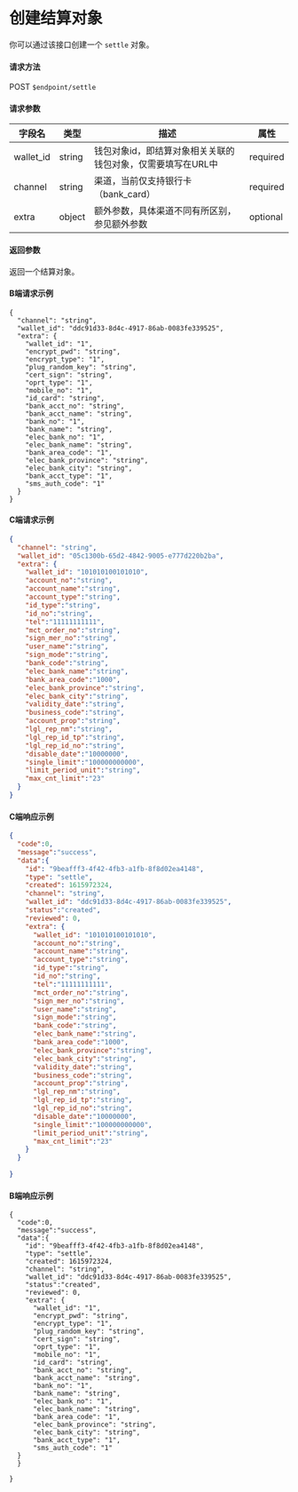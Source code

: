 # 创建结算对象

你可以通过该接口创建一个 `settle` 对象。

#### 请求方法

POST `$endpoint/settle`

#### 请求参数

| 字段名         | 类型        | 描述                                                         | 属性          |
| -------------- | ----------- | ------------------------------------------------------------ | ------------- |
| wallet_id | string | 钱包对象id，即结算对象相关关联的钱包对象，仅需要填写在URL中 | required |
| channel   | string  | 渠道，当前仅支持银行卡（bank_card）                         | required |
| extra           | object      | 额外参数，具体渠道不同有所区别，参见额外参数                 | optional      |


#### 返回参数

返回一个结算对象。

#### B端请求示例
```jsonc
{
  "channel": "string",
  "wallet_id": "ddc91d33-8d4c-4917-86ab-0083fe339525",
  "extra": {
    "wallet_id": "1",
    "encrypt_pwd": "string",
    "encrypt_type": "1",
    "plug_random_key": "string",
    "cert_sign": "string",
    "oprt_type": "1",
    "mobile_no": "1",
    "id_card": "string",
    "bank_acct_no": "string",
    "bank_acct_name": "string",
    "bank_no": "1",
    "bank_name": "string",
    "elec_bank_no": "1",
    "elec_bank_name": "string",
    "bank_area_code": "1",
    "elec_bank_province": "string",
    "elec_bank_city": "string",
    "bank_acct_type": "1",
    "sms_auth_code": "1"
  }
}
```

#### C端请求示例
```json
{
  "channel": "string",
  "wallet_id": "05c1300b-65d2-4842-9005-e777d220b2ba",
  "extra": {
    "wallet_id": "101010100101010",
    "account_no":"string",
    "account_name":"string",
    "account_type":"string",
    "id_type":"string",
    "id_no":"string",
    "tel":"11111111111",
    "mct_order_no":"string",
    "sign_mer_no":"string",
    "user_name":"string",
    "sign_mode":"string",
    "bank_code":"string",
    "elec_bank_name":"string",
    "bank_area_code":"1000",
    "elec_bank_province":"string",
    "elec_bank_city":"string",
    "validity_date":"string",
    "business_code":"string",
    "account_prop":"string",
    "lgl_rep_nm":"string",
    "lgl_rep_id_tp":"string",
    "lgl_rep_id_no":"string",
    "disable_date":"10000000",
    "single_limit":"100000000000",
    "limit_period_unit":"string",
    "max_cnt_limit":"23"
  }
}
```

#### C端响应示例
```json
{
  "code":0,
  "message":"success",
  "data":{
    "id": "9beafff3-4f42-4fb3-a1fb-8f8d02ea4148",
    "type": "settle",
    "created": 1615972324,
    "channel": "string",
    "wallet_id": "ddc91d33-8d4c-4917-86ab-0083fe339525",
    "status":"created",
    "reviewed": 0,
    "extra": {
      "wallet_id": "101010100101010",
      "account_no":"string",
      "account_name":"string",
      "account_type":"string",
      "id_type":"string",
      "id_no":"string",
      "tel":"11111111111",
      "mct_order_no":"string",
      "sign_mer_no":"string",
      "user_name":"string",
      "sign_mode":"string",
      "bank_code":"string",
      "elec_bank_name":"string",
      "bank_area_code":"1000",
      "elec_bank_province":"string",
      "elec_bank_city":"string",
      "validity_date":"string",
      "business_code":"string",
      "account_prop":"string",
      "lgl_rep_nm":"string",
      "lgl_rep_id_tp":"string",
      "lgl_rep_id_no":"string",
      "disable_date":"10000000",
      "single_limit":"100000000000",
      "limit_period_unit":"string",
      "max_cnt_limit":"23"
    }
  }
  
}
```

#### B端响应示例

```jsonc
{
  "code":0,
  "message":"success",
  "data":{
    "id": "9beafff3-4f42-4fb3-a1fb-8f8d02ea4148",
    "type": "settle",
    "created": 1615972324,
    "channel": "string",
    "wallet_id": "ddc91d33-8d4c-4917-86ab-0083fe339525",
    "status":"created",
    "reviewed": 0,
    "extra": {
      "wallet_id": "1",
      "encrypt_pwd": "string",
      "encrypt_type": "1",
      "plug_random_key": "string",
      "cert_sign": "string",
      "oprt_type": "1",
      "mobile_no": "1",
      "id_card": "string",
      "bank_acct_no": "string",
      "bank_acct_name": "string",
      "bank_no": "1",
      "bank_name": "string",
      "elec_bank_no": "1",
      "elec_bank_name": "string",
      "bank_area_code": "1",
      "elec_bank_province": "string",
      "elec_bank_city": "string",
      "bank_acct_type": "1",
      "sms_auth_code": "1"
  }
  }
  
}
```
